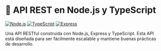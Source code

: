 # 🚀 API REST en Node.js y TypeScript

[![Node.js](https://img.shields.io/badge/Node.js-v16+-green.svg)](https://nodejs.org/) [![TypeScript](https://img.shields.io/badge/TypeScript-v4.7-blue.svg)](https://www.typescriptlang.org/) [![Express](https://img.shields.io/badge/Express-v4.18.1-black.svg)](https://expressjs.com/)

Una API RESTful construida con Node.js, Express y TypeScript. Esta API está diseñada para ser fácilmente escalable y mantiene buenas prácticas de desarrollo.

